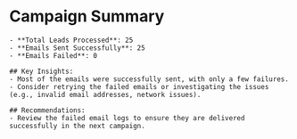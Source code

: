 # Campaign Summary

    - **Total Leads Processed**: 25
    - **Emails Sent Successfully**: 25
    - **Emails Failed**: 0

    ## Key Insights:
    - Most of the emails were successfully sent, with only a few failures.
    - Consider retrying the failed emails or investigating the issues (e.g., invalid email addresses, network issues).

    ## Recommendations:
    - Review the failed email logs to ensure they are delivered successfully in the next campaign.
